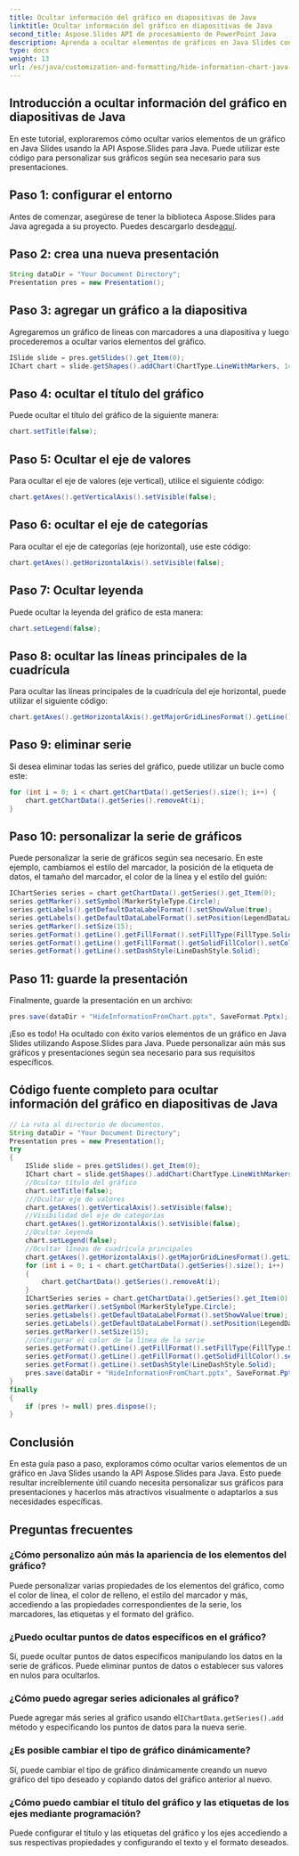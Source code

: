 ```yaml
---
title: Ocultar información del gráfico en diapositivas de Java
linktitle: Ocultar información del gráfico en diapositivas de Java
second_title: Aspose.Slides API de procesamiento de PowerPoint Java
description: Aprenda a ocultar elementos de gráficos en Java Slides con Aspose.Slides para Java. Personalice presentaciones para mayor claridad y estética con guía paso a paso y código fuente.
type: docs
weight: 13
url: /es/java/customization-and-formatting/hide-information-chart-java-slides/
---
```


## Introducción a ocultar información del gráfico en diapositivas de Java

En este tutorial, exploraremos cómo ocultar varios elementos de un gráfico en Java Slides usando la API Aspose.Slides para Java. Puede utilizar este código para personalizar sus gráficos según sea necesario para sus presentaciones.

## Paso 1: configurar el entorno

 Antes de comenzar, asegúrese de tener la biblioteca Aspose.Slides para Java agregada a su proyecto. Puedes descargarlo desde[aquí](https://releases.aspose.com/slides/java/).

## Paso 2: crea una nueva presentación

```java
String dataDir = "Your Document Directory";
Presentation pres = new Presentation();
```

## Paso 3: agregar un gráfico a la diapositiva

Agregaremos un gráfico de líneas con marcadores a una diapositiva y luego procederemos a ocultar varios elementos del gráfico.

```java
ISlide slide = pres.getSlides().get_Item(0);
IChart chart = slide.getShapes().addChart(ChartType.LineWithMarkers, 140, 118, 320, 370);
```

## Paso 4: ocultar el título del gráfico

Puede ocultar el título del gráfico de la siguiente manera:

```java
chart.setTitle(false);
```

## Paso 5: Ocultar el eje de valores

Para ocultar el eje de valores (eje vertical), utilice el siguiente código:

```java
chart.getAxes().getVerticalAxis().setVisible(false);
```

## Paso 6: ocultar el eje de categorías

Para ocultar el eje de categorías (eje horizontal), use este código:

```java
chart.getAxes().getHorizontalAxis().setVisible(false);
```

## Paso 7: Ocultar leyenda

Puede ocultar la leyenda del gráfico de esta manera:

```java
chart.setLegend(false);
```

## Paso 8: ocultar las líneas principales de la cuadrícula

Para ocultar las líneas principales de la cuadrícula del eje horizontal, puede utilizar el siguiente código:

```java
chart.getAxes().getHorizontalAxis().getMajorGridLinesFormat().getLine().getFillFormat().setFillType(FillType.NoFill);
```

## Paso 9: eliminar serie

Si desea eliminar todas las series del gráfico, puede utilizar un bucle como este:

```java
for (int i = 0; i < chart.getChartData().getSeries().size(); i++) {
    chart.getChartData().getSeries().removeAt(i);
}
```

## Paso 10: personalizar la serie de gráficos

Puede personalizar la serie de gráficos según sea necesario. En este ejemplo, cambiamos el estilo del marcador, la posición de la etiqueta de datos, el tamaño del marcador, el color de la línea y el estilo del guión:

```java
IChartSeries series = chart.getChartData().getSeries().get_Item(0);
series.getMarker().setSymbol(MarkerStyleType.Circle);
series.getLabels().getDefaultDataLabelFormat().setShowValue(true);
series.getLabels().getDefaultDataLabelFormat().setPosition(LegendDataLabelPosition.Top);
series.getMarker().setSize(15);
series.getFormat().getLine().getFillFormat().setFillType(FillType.Solid);
series.getFormat().getLine().getFillFormat().getSolidFillColor().setColor(new Color(PresetColor.Purple));
series.getFormat().getLine().setDashStyle(LineDashStyle.Solid);
```

## Paso 11: guarde la presentación

Finalmente, guarde la presentación en un archivo:

```java
pres.save(dataDir + "HideInformationFromChart.pptx", SaveFormat.Pptx);
```

¡Eso es todo! Ha ocultado con éxito varios elementos de un gráfico en Java Slides utilizando Aspose.Slides para Java. Puede personalizar aún más sus gráficos y presentaciones según sea necesario para sus requisitos específicos.

## Código fuente completo para ocultar información del gráfico en diapositivas de Java

```java
// La ruta al directorio de documentos.
String dataDir = "Your Document Directory";
Presentation pres = new Presentation();
try
{
	ISlide slide = pres.getSlides().get_Item(0);
	IChart chart = slide.getShapes().addChart(ChartType.LineWithMarkers, 140, 118, 320, 370);
	//Ocultar título del gráfico
	chart.setTitle(false);
	///Ocultar eje de valores
	chart.getAxes().getVerticalAxis().setVisible(false);
	//Visibilidad del eje de categorías
	chart.getAxes().getHorizontalAxis().setVisible(false);
	//Ocultar leyenda
	chart.setLegend(false);
	//Ocultar líneas de cuadrícula principales
	chart.getAxes().getHorizontalAxis().getMajorGridLinesFormat().getLine().getFillFormat().setFillType(FillType.NoFill);
	for (int i = 0; i < chart.getChartData().getSeries().size(); i++)
	{
		chart.getChartData().getSeries().removeAt(i);
	}
	IChartSeries series = chart.getChartData().getSeries().get_Item(0);
	series.getMarker().setSymbol(MarkerStyleType.Circle);
	series.getLabels().getDefaultDataLabelFormat().setShowValue(true);
	series.getLabels().getDefaultDataLabelFormat().setPosition(LegendDataLabelPosition.Top);
	series.getMarker().setSize(15);
	//Configurar el color de la línea de la serie
	series.getFormat().getLine().getFillFormat().setFillType(FillType.Solid);
	series.getFormat().getLine().getFillFormat().getSolidFillColor().setColor(new Color(PresetColor.Purple));
	series.getFormat().getLine().setDashStyle(LineDashStyle.Solid);
	pres.save(dataDir + "HideInformationFromChart.pptx", SaveFormat.Pptx);
}
finally
{
	if (pres != null) pres.dispose();
}
```
## Conclusión

En esta guía paso a paso, exploramos cómo ocultar varios elementos de un gráfico en Java Slides usando la API Aspose.Slides para Java. Esto puede resultar increíblemente útil cuando necesita personalizar sus gráficos para presentaciones y hacerlos más atractivos visualmente o adaptarlos a sus necesidades específicas.

## Preguntas frecuentes

### ¿Cómo personalizo aún más la apariencia de los elementos del gráfico?

Puede personalizar varias propiedades de los elementos del gráfico, como el color de línea, el color de relleno, el estilo del marcador y más, accediendo a las propiedades correspondientes de la serie, los marcadores, las etiquetas y el formato del gráfico.

### ¿Puedo ocultar puntos de datos específicos en el gráfico?

Sí, puede ocultar puntos de datos específicos manipulando los datos en la serie de gráficos. Puede eliminar puntos de datos o establecer sus valores en nulos para ocultarlos.

### ¿Cómo puedo agregar series adicionales al gráfico?

 Puede agregar más series al gráfico usando el`IChartData.getSeries().add` método y especificando los puntos de datos para la nueva serie.

### ¿Es posible cambiar el tipo de gráfico dinámicamente?

Sí, puede cambiar el tipo de gráfico dinámicamente creando un nuevo gráfico del tipo deseado y copiando datos del gráfico anterior al nuevo.

### ¿Cómo puedo cambiar el título del gráfico y las etiquetas de los ejes mediante programación?

Puede configurar el título y las etiquetas del gráfico y los ejes accediendo a sus respectivas propiedades y configurando el texto y el formato deseados.